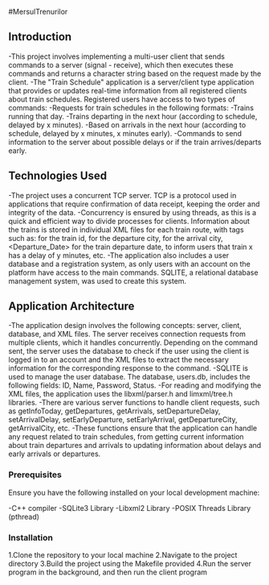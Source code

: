 #MersulTrenurilor

## Introduction
-This project involves implementing a multi-user client that sends commands to a server (signal - receive), which then executes these commands and returns a character string based on the request made by the client.
-The "Train Schedule" application is a server/client type application that provides or updates real-time information from all registered clients about train schedules. Registered users have access to two types of commands:
-Requests for train schedules in the following formats:
  -Trains running that day.
  -Trains departing in the next hour (according to schedule, delayed by x minutes).
  -Based on arrivals in the next hour (according to schedule, delayed by x minutes, x minutes early).
  -Commands to send information to the server about possible delays or if the train arrives/departs early.
## Technologies Used
-The project uses a concurrent TCP server. TCP is a protocol used in applications that require confirmation of data receipt, keeping the order and integrity of the data.
-Concurrency is ensured by using threads, as this is a quick and efficient way to divide processes for clients. Information about the trains is stored in individual XML files for each train route, with tags such as: <Id> for the train id, <Departure> for the departure city, <Arrival> for the arrival city, <Departure_Date> for the train departure date, <Delay> to inform users that train x has a delay of y minutes, etc.
-The application also includes a user database and a registration system, as only users with an account on the platform have access to the main commands. SQLITE, a relational database management system, was used to create this system.

## Application Architecture
-The application design involves the following concepts: server, client, database, and XML files. The server receives connection requests from multiple clients, which it handles concurrently. Depending on the command sent, the server uses the database to check if the user using the client is logged in to an account and the XML files to extract the necessary information for the corresponding response to the command.
-SQLITE is used to manage the user database. The database, users.db, includes the following fields: ID, Name, Password, Status.
-For reading and modifying the XML files, the application uses the libxml/parser.h and limxml/tree.h libraries.
-There are various server functions to handle client requests, such as getInfoToday, getDepartures, getArrivals, setDepartureDelay, setArrivalDelay, setEarlyDeparture, setEarlyArrival, getDepartureCity, getArrivalCity, etc.
-These functions ensure that the application can handle any request related to train schedules, from getting current information about train departures and arrivals to updating information about delays and early arrivals or departures.
  
### Prerequisites
Ensure you have the following installed on your local development machine:
  
  -C++ compiler
  -SQLite3 Library
  -Libxml2 Library
  -POSIX Threads Library (pthread)
  
### Installation
  
  1.Clone the repository to your local machine
  2.Navigate to the project directory
  3.Build the project using the Makefile provided
  4.Run the server program in the background, and then run the client program


